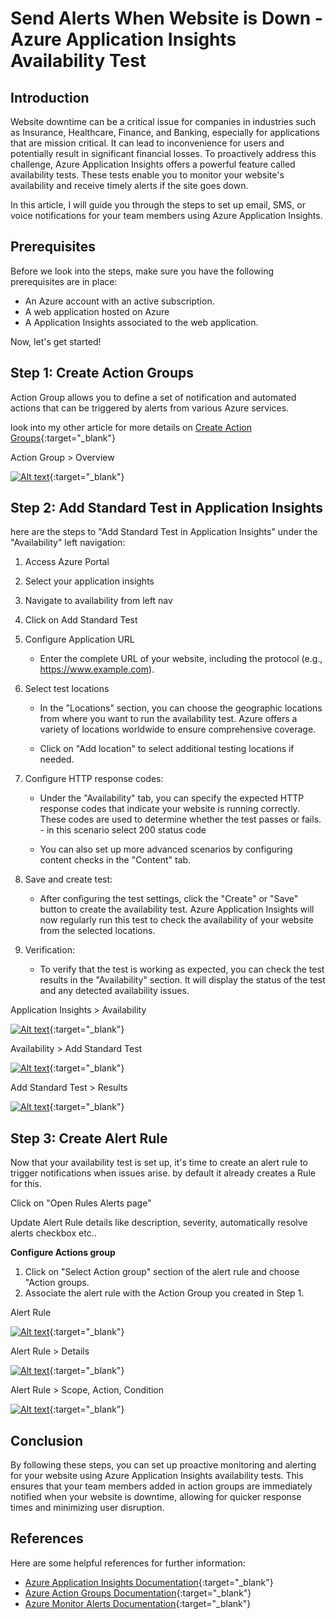 # **Send Alerts When Website is Down - Azure Application Insights Availability Test**

## **Introduction**

Website downtime can be a critical issue for companies in industries such as Insurance, Healthcare, Finance, and Banking, especially for applications that are mission critical. It can lead to inconvenience for users and potentially result in significant financial losses. To proactively address this challenge, Azure Application Insights offers a powerful feature called availability tests. These tests enable you to monitor your website's availability and receive timely alerts if the site goes down.

In this article, I will guide you through the steps to set up email, SMS, or voice notifications for your team members using Azure Application Insights.

## **Prerequisites**

Before we look into the steps, make sure you have the following prerequisites are in place:

- An Azure account with an active subscription.
- A web application hosted on Azure
- A Application Insights associated to the web application.

Now, let's get started!

## **Step 1: Create Action Groups**

Action Group allows you to define a set of notification and automated actions that can be triggered by alerts from various Azure services.

look into my other article for more details on [Create Action Groups](https://anjikeesari.com/articles/azure-log-alerts/#step-1-create-action-groups){:target="_blank"}


Action Group > Overview

[![Alt text](images/azure-log-alerts-5.png)](images/azure-log-alerts-5.png){:target="_blank"}



## **Step 2: Add Standard Test in Application Insights**

here are the steps to "Add Standard Test in Application Insights" under the "Availability" left navigation:

1. Access Azure Portal

2. Select your application insights
3. Navigate to availability from left nav
4. Click on Add Standard Test
5. Configure Application URL
   
    - Enter the complete URL of your website, including the protocol (e.g., https://www.example.com).

6. Select test locations

    - In the "Locations" section, you can choose the geographic locations from where you want to run the availability test. Azure offers a variety of locations worldwide to ensure comprehensive coverage.

    - Click on "Add location" to select additional testing locations if needed.

7. Configure HTTP response codes:

    - Under the "Availability" tab, you can specify the expected HTTP response codes that indicate your website is running correctly. These codes are used to determine whether the test passes or fails. - in this scenario select 200 status code

    - You can also set up more advanced scenarios by configuring content checks in the "Content" tab.

8. Save and create test:

    - After configuring the test settings, click the "Create" or "Save" button to create the availability test. Azure Application Insights will now regularly run this test to check the availability of your website from the selected locations.

9. Verification:

    - To verify that the test is working as expected, you can check the test results in the "Availability" section. It will display the status of the test and any detected availability issues.


Application Insights > Availability

[![Alt text](images/app-availability-alert-1.png)](images/app-availability-alert-1.png){:target="_blank"}

Availability > Add Standard Test

[![Alt text](images/app-availability-alert-2.png)](images/app-availability-alert-2.png){:target="_blank"}

Add Standard Test > Results

[![Alt text](images/app-availability-alert-3.png)](images/app-availability-alert-3.png){:target="_blank"}


## **Step 3: Create Alert Rule**

Now that your availability test is set up, it's time to create an alert rule to trigger notifications when issues arise. by default it already creates a Rule for this.

Click on "Open Rules Alerts page"

Update Alert Rule details like description, severity, automatically resolve alerts checkbox etc.. 

**Configure Actions group**

1. Click on "Select Action group" section of the alert rule and choose "Action groups.
2. Associate the alert rule with the Action Group you created in Step 1.


Alert Rule

[![Alt text](images/app-availability-alert-4.png)](images/app-availability-alert-4.png){:target="_blank"}

Alert Rule > Details

[![Alt text](images/app-availability-alert-5.png)](images/app-availability-alert-5.png){:target="_blank"}

Alert Rule > Scope, Action, Condition

[![Alt text](images/app-availability-alert-6.png)](images/app-availability-alert-6.png){:target="_blank"}


## **Conclusion**

By following these steps, you can set up proactive monitoring and alerting for your website using Azure Application Insights availability tests. This ensures that your team members added in action groups are immediately notified when your website is downtime, allowing for quicker response times and minimizing user disruption.



## **References**

Here are some helpful references for further information:

- [Azure Application Insights Documentation](https://docs.microsoft.com/en-us/azure/azure-monitor/app/monitor-web-app-availability){:target="_blank"}
- [Azure Action Groups Documentation](https://learn.microsoft.com/en-us/azure/azure-monitor/alerts/action-groups){:target="_blank"}
- [Azure Monitor Alerts Documentation](https://learn.microsoft.com/en-us/azure/azure-monitor/alerts/alerts-overview){:target="_blank"}